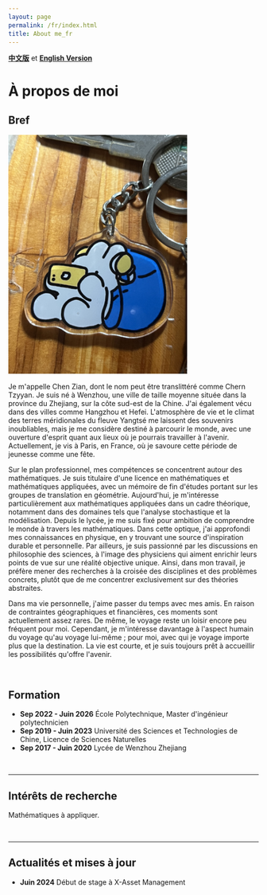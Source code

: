 ```yaml
---
layout: page
permalink: /fr/index.html
title: About me_fr
---
```


**[中文版](https://zian-chen.github.io/zh/)** et **[English Version](https://zian-chen.github.io)**

# À propos de moi

## Bref

<img src="/images/again.JPG" class="floatpic" width="360" height="480">

Je m'appelle Chen Zian, dont le nom peut être translittéré comme Chern Tzyyan. Je suis né à Wenzhou, une ville de taille moyenne située dans la province du Zhejiang, sur la côte sud-est de la Chine. J'ai également vécu dans des villes comme Hangzhou et Hefei. L'atmosphère de vie et le climat des terres méridionales du fleuve Yangtsé me laissent des souvenirs inoubliables, mais je me considère destiné à parcourir le monde, avec une ouverture d'esprit quant aux lieux où je pourrais travailler à l'avenir. Actuellement, je vis à Paris, en France, où je savoure cette période de jeunesse comme une fête.

Sur le plan professionnel, mes compétences se concentrent autour des mathématiques. Je suis titulaire d'une licence en mathématiques et mathématiques appliquées, avec un mémoire de fin d'études portant sur les groupes de translation en géométrie. Aujourd'hui, je m'intéresse particulièrement aux mathématiques appliquées dans un cadre théorique, notamment dans des domaines tels que l'analyse stochastique et la modélisation. Depuis le lycée, je me suis fixé pour ambition de comprendre le monde à travers les mathématiques. Dans cette optique, j'ai approfondi mes connaissances en physique, en y trouvant une source d'inspiration durable et personnelle. Par ailleurs, je suis passionné par les discussions en philosophie des sciences, à l'image des physiciens qui aiment enrichir leurs points de vue sur une réalité objective unique. Ainsi, dans mon travail, je préfère mener des recherches à la croisée des disciplines et des problèmes concrets, plutôt que de me concentrer exclusivement sur des théories abstraites.

Dans ma vie personnelle, j'aime passer du temps avec mes amis. En raison de contraintes géographiques et financières, ces moments sont actuellement assez rares. De même, le voyage reste un loisir encore peu fréquent pour moi. Cependant, je m'intéresse davantage à l'aspect humain du voyage qu'au voyage lui-même ; pour moi, avec qui je voyage importe plus que la destination. La vie est courte, et je suis toujours prêt à accueillir les possibilités qu'offre l'avenir.

<br>

## Formation

- **Sep 2022 - Juin 2026** École Polytechnique, Master d'ingénieur polytechnicien
- **Sep 2019 - Juin 2023** Université des Sciences et Technologies de Chine, Licence de Sciences Naturelles
- **Sep 2017 - Juin 2020** Lycée de Wenzhou Zhejiang

<br>

---

## Intérêts de recherche

Mathématiques à appliquer.

<br> 

---

## Actualités et mises à jour

- **Juin 2024** Début de stage à X-Asset Management

<br>
